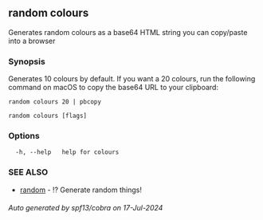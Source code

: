 ## random colours

Generates random colours as a base64 HTML string you can copy/paste into a browser

### Synopsis

Generates 10 colours by default.
If you want a 20 colours, run the following command on macOS to copy the base64 URL to your clipboard:

	random colours 20 | pbcopy


```
random colours [flags]
```

### Options

```
  -h, --help   help for colours
```

### SEE ALSO

* [random](random.md)	 - ⁉️ Generate random things!

###### Auto generated by spf13/cobra on 17-Jul-2024
